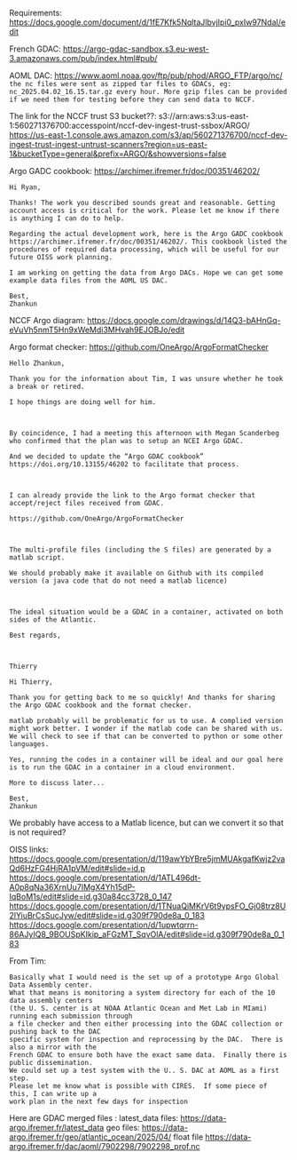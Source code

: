 Requirements: https://docs.google.com/document/d/1fE7Kfk5NqltaJlbvjIpi0_pxIw97NdaI/edit



French GDAC:  https://argo-gdac-sandbox.s3.eu-west-3.amazonaws.com/pub/index.html#pub/

AOML DAC: https://www.aoml.noaa.gov/ftp/pub/phod/ARGO_FTP/argo/nc/
``the nc files were sent as zipped tar files to GDACs, eg: nc_2025.04.02_16.15.tar.gz every hour. More gzip files can be provided if we need them for testing before they can send data to NCCF. ``

The link for the NCCF trust S3 bucket??:
s3://arn:aws:s3:us-east-1:560271376700:accesspoint/nccf-dev-ingest-trust-ssbox/ARGO/
https://us-east-1.console.aws.amazon.com/s3/ap/560271376700/nccf-dev-ingest-trust-ingest-untrust-scanners?region=us-east-1&bucketType=general&prefix=ARGO/&showversions=false

Argo GADC cookbook: https://archimer.ifremer.fr/doc/00351/46202/
```
Hi Ryan,

Thanks! The work you described sounds great and reasonable. Getting account access is critical for the work. Please let me know if there is anything I can do to help. 

Regarding the actual development work, here is the Argo GADC cookbook https://archimer.ifremer.fr/doc/00351/46202/. This cookbook listed the procedures of required data processing, which will be useful for our future OISS work planning. 

I am working on getting the data from Argo DACs. Hope we can get some example data files from the AOML US DAC. 

Best,
Zhankun
```

NCCF Argo diagram:
https://docs.google.com/drawings/d/14Q3-bAHnGq-eVuVh5nmT5Hn9xWeMdi3MHvah9EJOBJo/edit

Argo format checker:
https://github.com/OneArgo/ArgoFormatChecker
```
Hello Zhankun,

Thank you for the information about Tim, I was unsure whether he took a break or retired.

I hope things are doing well for him.

 

By coincidence, I had a meeting this afternoon with Megan Scanderbeg who confirmed that the plan was to setup an NCEI Argo GDAC.

And we decided to update the “Argo GDAC cookbook” https://doi.org/10.13155/46202 to facilitate that process.

 

I can already provide the link to the Argo format checker that accept/reject files received from GDAC.

https://github.com/OneArgo/ArgoFormatChecker

 

The multi-profile files (including the S files) are generated by a matlab script.

We should probably make it available on Github with its compiled version (a java code that do not need a matlab licence)

 

The ideal situation would be a GDAC in a container, activated on both sides of the Atlantic.

Best regards,

 

Thierry

```

```
Hi Thierry,

Thank you for getting back to me so quickly! And thanks for sharing the Argo GDAC cookbook and the format checker. 

matlab probably will be problematic for us to use. A complied version might work better. I wonder if the matlab code can be shared with us. We will check to see if that can be converted to python or some other languages. 

Yes, running the codes in a container will be ideal and our goal here is to run the GDAC in a container in a cloud environment. 

More to discuss later...

Best,
Zhankun
```

We probably have access to a Matlab licence, but can we convert it so that is not required?

OISS links:
https://docs.google.com/presentation/d/119awYbYBre5jmMUAkgafKwjz2vaQd6HzFG4HjRA1pVM/edit#slide=id.p
https://docs.google.com/presentation/d/1ATL496dt-A0p8qNa36XrnUu7IMgX4Yh15dP-IqBoM1s/edit#slide=id.g30a84cc3728_0_147
https://docs.google.com/presentation/d/1TNuaQiMKrV6t9ypsFO_Gj08trz8U2lYiuBrCsSucJyw/edit#slide=id.g309f790de8a_0_183
https://docs.google.com/presentation/d/1upwtqrrn-86AJyIQ8_9BOUSpKIkip_aFGzMT_SqvOlA/edit#slide=id.g309f790de8a_0_183

From Tim:
```
Basically what I would need is the set up of a prototype Argo Global Data Assembly center.  
What that means is monitoring a system directory for each of the 10 data assembly centers 
(the U. S. center is at NOAA Atlantic Ocean and Met Lab in MIami) running each submission through 
a file checker and then either processing into the GDAC collection or pushing back to the DAC 
specific system for inspection and reprocessing by the DAC.  There is also a mirror with the 
French GDAC to ensure both have the exact same data.  Finally there is public dissemination.  
We could set up a test system with the U.. S. DAC at AOML as a first step.   
Please let me know what is possible with CIRES.  If some piece of this, I can write up a 
work plan in the next few days for inspection
```

Here are GDAC merged files :
latest_data files: https://data-argo.ifremer.fr/latest_data
geo files: https://data-argo.ifremer.fr/geo/atlantic_ocean/2025/04/
float file https://data-argo.ifremer.fr/dac/aoml/7902298/7902298_prof.nc
